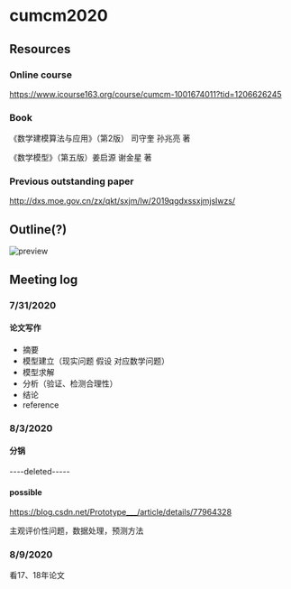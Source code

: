 # cumcm2020

## Resources

### Online course

https://www.icourse163.org/course/cumcm-1001674011?tid=1206626245

### Book

《数学建模算法与应用》（第2版） 司守奎 孙兆亮 著

《数学模型》（第五版）姜启源 谢金星 著

### Previous outstanding paper

http://dxs.moe.gov.cn/zx/qkt/sxjm/lw/2019qgdxssxjmjslwzs/

## Outline(?)

![preview](https://pic4.zhimg.com/v2-3a4084d2dacac127fe1199cb1b8ed36e_r.jpg?source=1940ef5c)

## Meeting log

### 7/31/2020

#### 论文写作

- 摘要 
- 模型建立（现实问题 假设 对应数学问题） 
- 模型求解 
- 分析（验证、检测合理性）
- 结论 
- reference

### 8/3/2020

#### 分锅

----deleted-----

#### possible

https://blog.csdn.net/Prototype___/article/details/77964328

主观评价性问题，数据处理，预测方法

### 8/9/2020

看17、18年论文

